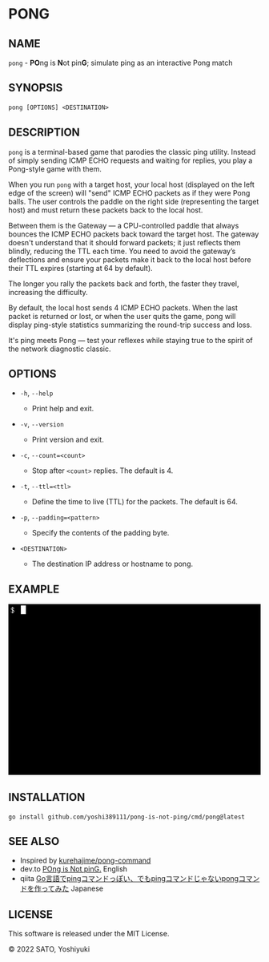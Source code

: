# PONG

## NAME

`pong` - **PO**ng is **N**ot pin**G**; simulate ping as an interactive Pong match

## SYNOPSIS

```txt
pong [OPTIONS] <DESTINATION>
```

## DESCRIPTION

`pong` is a terminal-based game that parodies the classic ping utility. Instead of simply sending ICMP ECHO requests and waiting for replies, you play a Pong-style game with them.

When you run `pong` with a target host, your local host (displayed on the left edge of the screen) will "send" ICMP ECHO packets as if they were Pong balls. The user controls the paddle on the right side (representing the target host) and must return these packets back to the local host.

Between them is the Gateway — a CPU-controlled paddle that always bounces the ICMP ECHO packets back toward the target host. The gateway doesn't understand that it should forward packets; it just reflects them blindly, reducing the TTL each time. You need to avoid the gateway’s deflections and ensure your packets make it back to the local host before their TTL expires (starting at 64 by default).

The longer you rally the packets back and forth, the faster they travel, increasing the difficulty.

By default, the local host sends 4 ICMP ECHO packets. When the last packet is returned or lost, or when the user quits the game, pong will display ping-style statistics summarizing the round-trip success and loss.

It's ping meets Pong — test your reflexes while staying true to the spirit of the network diagnostic classic.

## OPTIONS

- `-h`, `--help`
  - Print help and exit.

- `-v`, `--version`
  - Print version and exit.

- `-c`, `--count=<count>`
  - Stop after `<count>` replies. The default is 4.

- `-t`, `--ttl=<ttl>`
  - Define the time to live (TTL) for the packets. The default is 64.

- `-p`, `--padding=<pattern>`
  - Specify the contents of the padding byte.

- `<DESTINATION>`
  - The destination IP address or hostname to pong.

## EXAMPLE

![pong](./docs/pong.gif)

## INSTALLATION

```shell
go install github.com/yoshi389111/pong-is-not-ping/cmd/pong@latest
```

## SEE ALSO

- Inspired by [kurehajime/pong-command](https://github.com/kurehajime/pong-command)
- dev.to [POng is Not pinG.](https://dev.to/yoshi389111/pong-is-not-ping-323d) English
- qiita [Go言語でpingコマンドっぽい、でもpingコマンドじゃないpongコマンドを作ってみた](https://qiita.com/yoshi389111/items/a289f1c470616c5f10c4) Japanese

## LICENSE

This software is released under the MIT License.

&copy; 2022 SATO, Yoshiyuki
